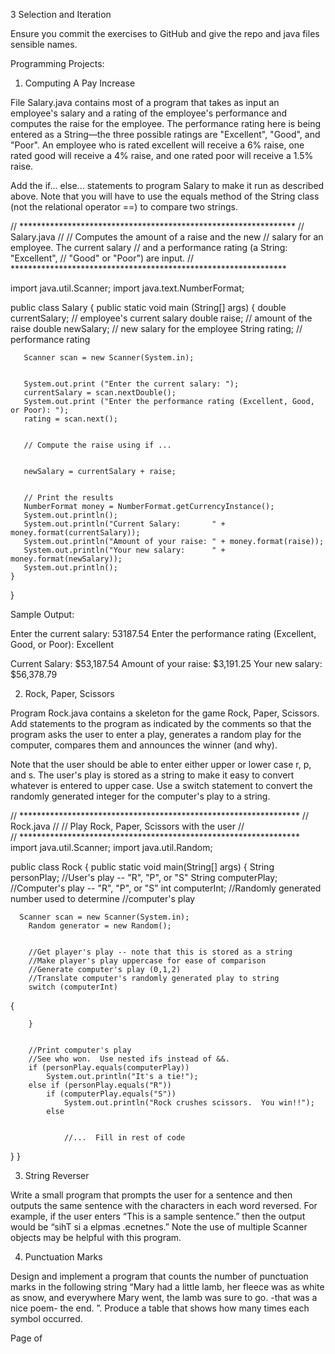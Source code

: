 ﻿3 Selection and Iteration


Ensure you commit the exercises to GitHub and give the repo and java files sensible names.


Programming Projects:
1) Computing A Pay Increase


File Salary.java contains most of a program that takes as input an employee's salary and a rating of the employee's performance and computes the raise for the employee. The performance rating here is being entered as a String—the three possible ratings are "Excellent", "Good", and "Poor". An employee who is rated excellent will receive a 6% raise, one rated good will receive a 4% raise, and one rated poor will receive a 1.5% raise. 


Add the if... else... statements to program Salary to make it run as described above. Note that you will have to use the equals method of the String class (not the relational operator ==) to compare two strings.


// ***************************************************************
//   Salary.java
//
//   Computes the amount of a raise and the new
//   salary for an employee.  The current salary
//   and a performance rating (a String: "Excellent",
//   "Good" or "Poor") are input.
// ***************************************************************


import java.util.Scanner;
import java.text.NumberFormat;


public class Salary
{
   public static void main (String[] args)
   {
       double currentSalary;  // employee's current  salary
       double raise;          // amount of the raise
       double newSalary;      // new salary for the employee
       String rating;         // performance rating


       Scanner scan = new Scanner(System.in);


       System.out.print ("Enter the current salary: ");
       currentSalary = scan.nextDouble();
       System.out.print ("Enter the performance rating (Excellent, Good, or Poor): ");
       rating = scan.next();


       // Compute the raise using if ...


       newSalary = currentSalary + raise;


       // Print the results
       NumberFormat money = NumberFormat.getCurrencyInstance();
       System.out.println();
       System.out.println("Current Salary:       " + money.format(currentSalary));
       System.out.println("Amount of your raise: " + money.format(raise));
       System.out.println("Your new salary:      " + money.format(newSalary));
       System.out.println();
    }
}




Sample Output:


Enter the current salary: 53187.54
Enter the performance rating (Excellent, Good, or Poor): Excellent


Current Salary:       $53,187.54
Amount of your raise: $3,191.25
Your new salary:      $56,378.79


	

2) Rock, Paper, Scissors


Program Rock.java contains a skeleton for the game Rock, Paper, Scissors. Add statements to the program as indicated by the comments so that the program asks the user to enter a play, generates a random play for the computer, compares them and announces the winner (and why). 


Note that the user should be able to enter either upper or lower case r, p, and s. The user's play is stored as a string to make it easy to convert whatever is entered to upper case. Use a switch statement to convert the randomly generated integer for the computer's play to a string.


// ****************************************************************
//   Rock.java
//
//   Play Rock, Paper, Scissors with the user
//          
// ****************************************************************
import java.util.Scanner;
import java.util.Random;


public class Rock
{
   public static void main(String[] args)
   {
      String personPlay;    //User's play -- "R", "P", or "S"
        String computerPlay;  //Computer's play -- "R", "P", or "S"
        int computerInt;      //Randomly generated number used to determine
                              //computer's play


      Scanner scan = new Scanner(System.in);
        Random generator = new Random();


        //Get player's play -- note that this is stored as a string
        //Make player's play uppercase for ease of comparison
        //Generate computer's play (0,1,2)
        //Translate computer's randomly generated play to string
        switch (computerInt)
{


        }


        //Print computer's play
        //See who won.  Use nested ifs instead of &&.
        if (personPlay.equals(computerPlay))  
            System.out.println("It's a tie!");
        else if (personPlay.equals("R"))
            if (computerPlay.equals("S"))
                System.out.println("Rock crushes scissors.  You win!!");
            else


                //...  Fill in rest of code
   }
}






3) String Reverser


Write a small program that prompts the user for a sentence and then outputs the same sentence with the characters in each word reversed. For example, if the user enters “This is a sample sentence.” then the output would be “sihT si a elpmas .ecnetnes.” Note the use of multiple Scanner objects may be helpful with this program.


4) Punctuation Marks


Design and implement a program that counts the number of punctuation marks in the following string “Mary had a little lamb, her fleece was as white as snow, and everywhere Mary went, the lamb was sure to go.
-that was a nice poem-
the end.
”. 
Produce a table that shows how many times each symbol occurred.






Page  of
